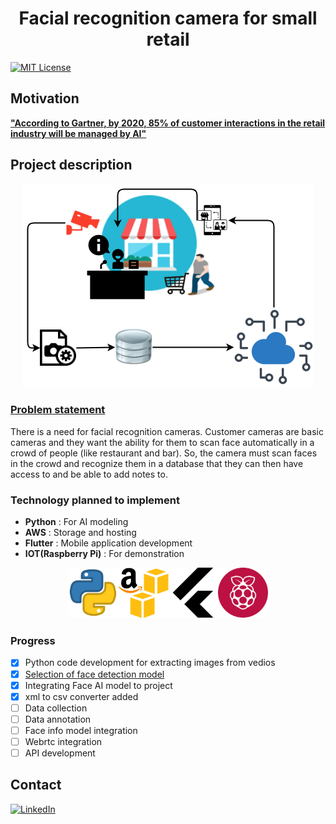 # <div align="center">Facial recognition camera for small retail</div>

[![MIT License](https://img.shields.io/github/license/ashishcssom/Face_Mask_Detection_end_to_end_project.svg?style=flat-square&colorB=C62121)](https://github.com/ashishcssom/Facial-recognition-camera-for-small-retail/blob/master/LICENSE)

## Motivation
**["According to Gartner, by 2020, 85% of customer interactions in the retail industry will be managed by AI"](https://www.promero.com/archive-press-release/gartner-artificial-intelligent-bots-oracle-bots/)**

## Project description
<div align="center"><img src="./ReadmeImage/Project.png"></div>

### <u>Problem statement</u> 
There is a need for facial recognition cameras. Customer cameras are basic cameras and they want the ability for them to scan face automatically in a crowd of people (like restaurant and bar). So, the camera must scan faces in the crowd and recognize them in a database that they can then have access to and be able to add notes to.

### Technology planned to implement
- **Python**                  : For AI modeling
- **AWS**                     : Storage and hosting
- **Flutter**                 : Mobile application development
- **IOT(Raspberry Pi)**       : For demonstration

<div align="center"><img src="./ReadmeImage/Technology.png"></div>

### Progress
* [x] Python code development for extracting images from vedios
* [x] [Selection of face detection model](https://towardsdatascience.com/face-detection-models-which-to-use-and-why-d263e82c302c)
* [x] Integrating Face AI model to project
* [x] xml to csv converter added
* [ ] Data collection
* [ ] Data annotation
* [ ] Face info model integration
* [ ] Webrtc integration
* [ ] API development

## Contact
[![LinkedIn](https://img.shields.io/badge/-LinkedIn-black.svg?style=flat-square&logo=linkedin&colorB=4D4DFF)](https://www.linkedin.com/in/ashishk766/)
